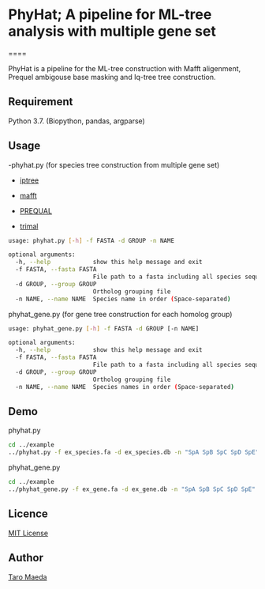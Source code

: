 # PhyHat; A pipeline for ML-tree analysis with multiple gene set

====

PhyHat is a pipeline for the ML-tree construction with Mafft aligenment, Prequel ambigouse base masking and Iq-tree tree construction. 

## Requirement
Python 3.7. (Biopython, pandas, argparse)

## Usage
-phyhat.py (for species tree construction from multiple gene set)

- [iptree](http://www.iqtree.org)

- [mafft](https://mafft.cbrc.jp/alignment/software/)

- [PREQUAL](https://github.com/simonwhelan/prequal)

- [trimal](http://trimal.cgenomics.org)

```sh
usage: phyhat.py [-h] -f FASTA -d GROUP -n NAME

optional arguments:
  -h, --help            show this help message and exit
  -f FASTA, --fasta FASTA
                        File path to a fasta including all species sequence
  -d GROUP, --group GROUP
                        Ortholog grouping file
  -n NAME, --name NAME  Species name in order (Space-separated)
```

phyhat_gene.py (for gene tree construction for each homolog group)

```sh
usage: phyhat_gene.py [-h] -f FASTA -d GROUP [-n NAME]

optional arguments:
  -h, --help            show this help message and exit
  -f FASTA, --fasta FASTA
                        File path to a fasta including all species sequence
  -d GROUP, --group GROUP
                        Ortholog grouping file
  -n NAME, --name NAME  Species names in order (Space-separated)
```



## Demo

phyhat.py

```sh
cd ../example 
../phyhat.py -f ex_species.fa -d ex_species.db -n "SpA SpB SpC SpD SpE"

```

phyhat_gene.py

```sh
cd ../example 
../phyhat_gene.py -f ex_gene.fa -d ex_gene.db -n "SpA SpB SpC SpD SpE"

```

## Licence

[MIT License](http://opensource.org/licenses/mit-license.php)

## Author

[Taro Maeda](https://github.com/maedat)
